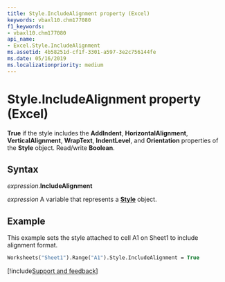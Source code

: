 ```yaml
---
title: Style.IncludeAlignment property (Excel)
keywords: vbaxl10.chm177080
f1_keywords:
- vbaxl10.chm177080
api_name:
- Excel.Style.IncludeAlignment
ms.assetid: 4b58251d-cf1f-3301-a597-3e2c756144fe
ms.date: 05/16/2019
ms.localizationpriority: medium
---
```



# Style.IncludeAlignment property (Excel)

**True** if the style includes the **AddIndent**, **HorizontalAlignment**, **VerticalAlignment**, **WrapText**, **IndentLevel**, and **Orientation** properties of the **Style** object. Read/write **Boolean**.


## Syntax

_expression_.**IncludeAlignment**

_expression_ A variable that represents a **[Style](Excel.Style.md)** object.


## Example

This example sets the style attached to cell A1 on Sheet1 to include alignment format.

```vb
Worksheets("Sheet1").Range("A1").Style.IncludeAlignment = True
```




[!include[Support and feedback](~/includes/feedback-boilerplate.md)]